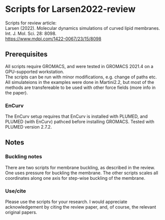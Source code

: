 # Scripts for Larsen2022-review
Scripts for review article:     
Larsen (2022). Molecular dynamics simulations of curved lipid membranes. Int. J. Mol. Sci. 28: 8098.     
https://www.mdpi.com/1422-0067/23/15/8098    

## Prerequisites 
All scripts  require GROMACS, and were tested in GROMACS 2021.4 on a GPU-supported workstation.   
The scripts can be run with minor modifications, e.g. change of paths etc.   
All simulateions in the examples were done in Martini2.2, but most of the methods are transfereable to be used with other force fields (more info in the paper).        

### EnCurv 
The EnCurv setup requires that EnCurv is installed with PLUMED, and PLUMED (with EnCurv) pathced before installing GROMACS. Tested with PLUMED version 2.7.2.    

## Notes

### Buckling notes
There are two scripts for membrane buckling, as described in the review. One uses pressure for buckling the membrane. The other scripts scales all coordinates along one axis for step-wise buckling of the membrane. 

### Use/cite
Please use the scripts for your research. I would appreciate acknowledgement by citing the review paper, and, of course, the relevant original papers. 
